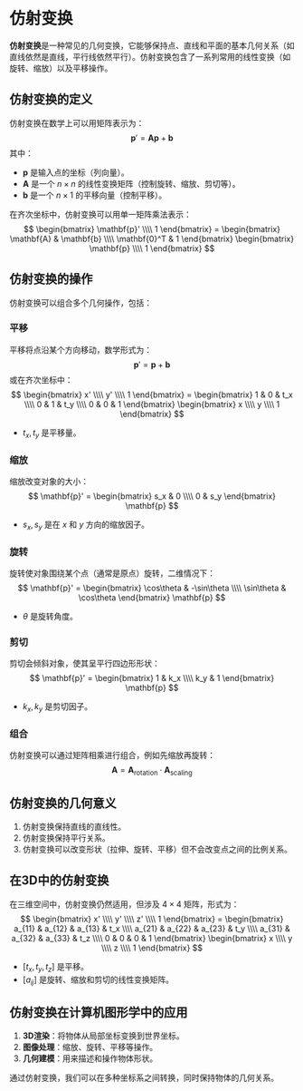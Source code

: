 # 仿射变换

**仿射变换**是一种常见的几何变换，它能够保持点、直线和平面的基本几何关系（如直线依然是直线，平行线依然平行）。仿射变换包含了一系列常用的线性变换（如旋转、缩放）以及平移操作。

## 仿射变换的定义

仿射变换在数学上可以用矩阵表示为：
$$
\mathbf{p}' = \mathbf{A} \mathbf{p} + \mathbf{b}
$$
其中：

- $\mathbf{p}$ 是输入点的坐标（列向量）。
- $\mathbf{A}$ 是一个 $n \times n$ 的线性变换矩阵（控制旋转、缩放、剪切等）。
- $\mathbf{b}$ 是一个 $n \times 1$ 的平移向量（控制平移）。

在齐次坐标中，仿射变换可以用单一矩阵乘法表示：
$$
\begin{bmatrix} \mathbf{p}' \\\\ 1 \end{bmatrix} = \begin{bmatrix} \mathbf{A} & \mathbf{b} \\\\ \mathbf{0}^T & 1 \end{bmatrix} \begin{bmatrix} \mathbf{p} \\\\ 1 \end{bmatrix}
$$

## 仿射变换的操作

仿射变换可以组合多个几何操作，包括：

### 平移

平移将点沿某个方向移动，数学形式为：
$$
\mathbf{p}' = \mathbf{p} + \mathbf{b}
$$
或在齐次坐标中：
$$
\begin{bmatrix} x' \\\\ y' \\\\ 1 \end{bmatrix} = \begin{bmatrix} 1 & 0 & t_x \\\\ 0 & 1 & t_y \\\\ 0 & 0 & 1 \end{bmatrix} \begin{bmatrix} x \\\\ y \\\\ 1 \end{bmatrix}
$$

- $t_x, t_y$ 是平移量。

### 缩放

缩放改变对象的大小：
$$
\mathbf{p}' = \begin{bmatrix} s_x & 0 \\\\ 0 & s_y \end{bmatrix} \mathbf{p}
$$

- $s_x, s_y$ 是在 $x$ 和 $y$ 方向的缩放因子。

### 旋转

旋转使对象围绕某个点（通常是原点）旋转，二维情况下：
$$
\mathbf{p}' = \begin{bmatrix} \cos\theta & -\sin\theta \\\\ \sin\theta & \cos\theta \end{bmatrix} \mathbf{p}
$$

- $\theta$ 是旋转角度。

### 剪切

剪切会倾斜对象，使其呈平行四边形形状：
$$
\mathbf{p}' = \begin{bmatrix} 1 & k_x \\\\ k_y & 1 \end{bmatrix} \mathbf{p}
$$

- $k_x, k_y$ 是剪切因子。

### 组合

仿射变换可以通过矩阵相乘进行组合，例如先缩放再旋转：
$$
\mathbf{A} = \mathbf{A}_{\text{rotation}} \cdot \mathbf{A}_{\text{scaling}}
$$

## 仿射变换的几何意义

1. 仿射变换保持直线的直线性。
2. 仿射变换保持平行关系。
3. 仿射变换可以改变形状（拉伸、旋转、平移）但不会改变点之间的比例关系。

## 在3D中的仿射变换

在三维空间中，仿射变换仍然适用，但涉及 $4 \times 4$ 矩阵，形式为：
$$
\begin{bmatrix} x' \\\\ y' \\\\ z' \\\\ 1 \end{bmatrix} = \begin{bmatrix} a_{11} & a_{12} & a_{13} & t_x \\\\ a_{21} & a_{22} & a_{23} & t_y \\\\ a_{31} & a_{32} & a_{33} & t_z \\\\ 0 & 0 & 0 & 1 \end{bmatrix} \begin{bmatrix} x \\\\ y \\\\ z \\\\ 1 \end{bmatrix}
$$

- $[t_x, t_y, t_z]$ 是平移。
- $[a_{ij}]$ 是旋转、缩放和剪切的线性变换矩阵。

## 仿射变换在计算机图形学中的应用

1. **3D渲染**：将物体从局部坐标变换到世界坐标。
2. **图像处理**：缩放、旋转、平移等操作。
3. **几何建模**：用来描述和操作物体形状。

通过仿射变换，我们可以在多种坐标系之间转换，同时保持物体的几何关系。